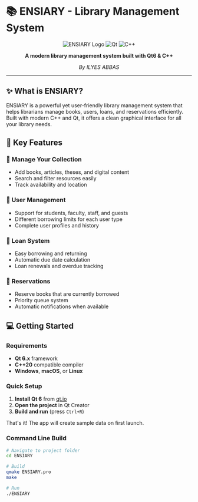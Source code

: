 # 📚 ENSIARY - Library Management System

<div align="center">

![ENSIARY Logo](https://img.shields.io/badge/ENSIARY-Library%20Management-4A90E2?style=for-the-badge&logo=book&logoColor=white)
![Qt](https://img.shields.io/badge/Qt-6.8-41CD52?style=for-the-badge&logo=qt&logoColor=white)
![C++](https://img.shields.io/badge/C++-20-00599C?style=for-the-badge&logo=cplusplus&logoColor=white)

**A modern library management system built with Qt6 & C++**

*By ILYES ABBAS*

</div>

---

## ✨ What is ENSIARY?

ENSIARY is a powerful yet user-friendly library management system that helps librarians manage books, users, loans, and reservations efficiently. Built with modern C++ and Qt, it offers a clean graphical interface for all your library needs.

## 🚀 Key Features

### 📖 **Manage Your Collection**
- Add books, articles, theses, and digital content
- Search and filter resources easily
- Track availability and location

### 👥 **User Management**
- Support for students, faculty, staff, and guests
- Different borrowing limits for each user type
- Complete user profiles and history

### 🔄 **Loan System**
- Easy borrowing and returning
- Automatic due date calculation
- Loan renewals and overdue tracking

### 📅 **Reservations**
- Reserve books that are currently borrowed
- Priority queue system
- Automatic notifications when available

## 💻 Getting Started

### Requirements
- **Qt 6.x** framework
- **C++20** compatible compiler
- **Windows**, **macOS**, or **Linux**

### Quick Setup

1. **Install Qt 6** from [qt.io](https://www.qt.io/download)
2. **Open the project** in Qt Creator
3. **Build and run** (press `Ctrl+R`)

That's it! The app will create sample data on first launch.

### Command Line Build
```bash
# Navigate to project folder
cd ENSIARY

# Build
qmake ENSIARY.pro
make

# Run
./ENSIARY
